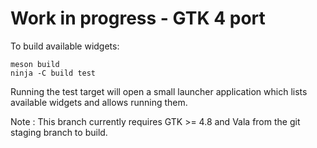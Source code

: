 # Work in progress - GTK 4 port


To build available widgets:

    meson build
    ninja -C build test

Running the test target will open a small launcher application which lists 
available widgets and allows running them.

Note : This branch currently requires GTK >= 4.8 and Vala from the git staging branch to build.


